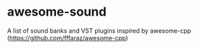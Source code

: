 # awesome-sound
A list of sound banks and VST plugins inspired by awesome-cpp (https://github.com/fffaraz/awesome-cpp)
